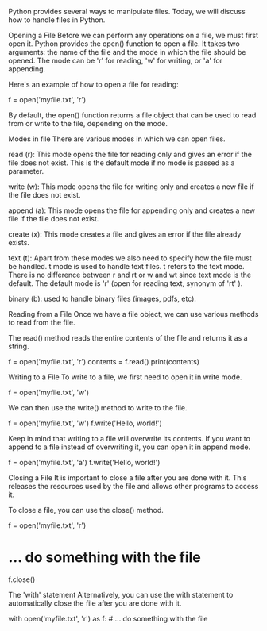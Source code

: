 Python provides several ways to manipulate files. Today, we will discuss how to handle files in Python.

Opening a File
Before we can perform any operations on a file, we must first open it. Python provides the open() function to open a file. It takes two arguments: the name of the file and the mode in which the file should be opened. The mode can be 'r' for reading, 'w' for writing, or 'a' for appending.

Here's an example of how to open a file for reading:

f = open('myfile.txt', 'r')

By default, the open() function returns a file object that can be used to read from or write to the file, depending on the mode.

Modes in file
There are various modes in which we can open files.

read (r): This mode opens the file for reading only and gives an error if the file does not exist. This is the default mode if no mode is passed as a parameter.

write (w): This mode opens the file for writing only and creates a new file if the file does not exist.

append (a): This mode opens the file for appending only and creates a new file if the file does not exist.

create (x): This mode creates a file and gives an error if the file already exists.

text (t): Apart from these modes we also need to specify how the file must be handled. t mode is used to handle text files. t refers to the text mode. There is no difference between r and rt or w and wt since text mode is the default. The default mode is 'r' (open for reading text, synonym of 'rt' ).

binary (b): used to handle binary files (images, pdfs, etc).

Reading from a File
Once we have a file object, we can use various methods to read from the file.

The read() method reads the entire contents of the file and returns it as a string.

f = open('myfile.txt', 'r')
contents = f.read()
print(contents)

Writing to a File
To write to a file, we first need to open it in write mode.

f = open('myfile.txt', 'w')

We can then use the write() method to write to the file.

f = open('myfile.txt', 'w')
f.write('Hello, world!')

Keep in mind that writing to a file will overwrite its contents. If you want to append to a file instead of overwriting it, you can open it in append mode.

f = open('myfile.txt', 'a')
f.write('Hello, world!')

Closing a File
It is important to close a file after you are done with it. This releases the resources used by the file and allows other programs to access it.

To close a file, you can use the close() method.

f = open('myfile.txt', 'r')
# ... do something with the file
f.close()

The 'with' statement
Alternatively, you can use the with statement to automatically close the file after you are done with it.

with open('myfile.txt', 'r') as f:
    # ... do something with the file
